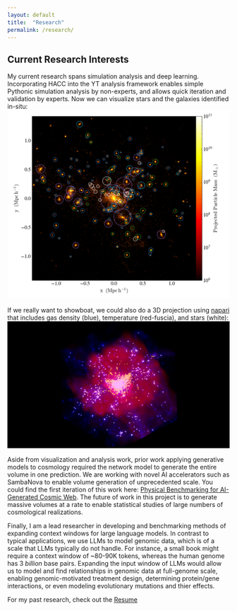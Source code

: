 ```yaml
---
layout: default
title:  "Research"
permalink: /research/
---
```


## Current Research Interests

My current research spans simulation analysis and deep learning.  Incorporating HACC into the YT analysis framework enables simple Pythonic simulation analysis by non-experts, and allows quick iteration and validation by experts.  Now we can visualize stars and the galaxies identified in-situ:
![HACC galaxy](/assets/img/190203-core-mapped_Particle_z_particle_mass.png)

If we really want to showboat, we could also do a 3D projection using [napari](https://napari.org/stable) that includes gas density (blue), temperature (red-fuscia), and stars (white):
![HACC 3D](/assets/img/multichannel-stars_napari.png)


Aside from visualization and analysis work, prior work applying generative models to cosmology required the network model to generate the entire volume in one prediction.  We are working with novel AI accelerators such as SambaNova to enable volume generation of unprecedented scale.  You could find the first iteration of this work here: [Physical Benchmarking for AI-Generated Cosmic Web](https://arxiv.org/pdf/2112.05681.pdf).  The future of work in this project is to generate massive volumes at a rate to enable statistical studies of large numbers of cosmological realizations.

Finally, I am a lead researcher in developing and benchmarking methods of expanding context windows for large language models. In contrast to typical applications, we use LLMs to model genomic data, which is of a scale that LLMs typically do not handle.  For instance, a small book might require a context window of ~80-90K tokens, whereas the human genome has 3 *billion* base pairs.  Expanding the input window of LLMs would allow us to model and find relationships in genomic data at full-genome scale, enabling genomic-motivated treatment design, determining protein/gene interactions, or even modeling evolutionary mutations and thier effects.





For my past research, check out the [Resume](/resume/)